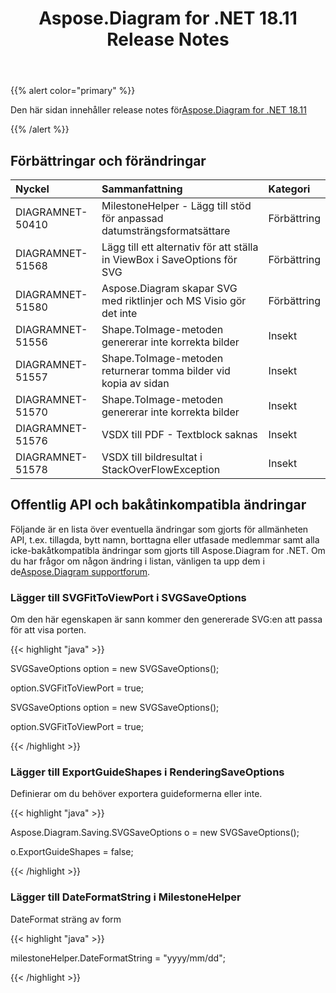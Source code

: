 ﻿---
title: Aspose.Diagram for .NET 18.11 Release Notes
type: docs
weight: 20
url: /sv/net/aspose-diagram-for-net-18-11-release-notes/
---
{{% alert color="primary" %}} 

Den här sidan innehåller release notes för[Aspose.Diagram for .NET 18.11](https://www.nuget.org/packages/Aspose.Diagram/18.11.0)

{{% /alert %}} 
## **Förbättringar och förändringar**

|**Nyckel**|**Sammanfattning**|**Kategori**|
|:- |:- |:- |
|DIAGRAMNET-50410|MilestoneHelper - Lägg till stöd för anpassad datumsträngsformatsättare|Förbättring|
|DIAGRAMNET-51568|Lägg till ett alternativ för att ställa in ViewBox i SaveOptions för SVG|Förbättring|
|DIAGRAMNET-51580|Aspose.Diagram skapar SVG med riktlinjer och MS Visio gör det inte|Förbättring|
|DIAGRAMNET-51556|Shape.ToImage-metoden genererar inte korrekta bilder|Insekt|
|DIAGRAMNET-51557|Shape.ToImage-metoden returnerar tomma bilder vid kopia av sidan|Insekt|
|DIAGRAMNET-51570|Shape.ToImage-metoden genererar inte korrekta bilder|Insekt|
|DIAGRAMNET-51576|VSDX till PDF - Textblock saknas|Insekt|
|DIAGRAMNET-51578|VSDX till bildresultat i StackOverFlowException|Insekt|
## **Offentlig API och bakåtinkompatibla ändringar**
Följande är en lista över eventuella ändringar som gjorts för allmänheten API, t.ex. tillagda, bytt namn, borttagna eller utfasade medlemmar samt alla icke-bakåtkompatibla ändringar som gjorts till Aspose.Diagram for .NET. Om du har frågor om någon ändring i listan, vänligen ta upp dem i de[Aspose.Diagram supportforum](https://forum.aspose.com/c/diagram/17).
### **Lägger till SVGFitToViewPort i SVGSaveOptions**
Om den här egenskapen är sann kommer den genererade SVG:en att passa för att visa porten.

{{< highlight "java" >}}

 SVGSaveOptions option = new SVGSaveOptions();

option.SVGFitToViewPort = true;

SVGSaveOptions option = new SVGSaveOptions();

option.SVGFitToViewPort = true;

{{< /highlight >}}
### **Lägger till ExportGuideShapes i RenderingSaveOptions**
Definierar om du behöver exportera guideformerna eller inte.

{{< highlight "java" >}}

 Aspose.Diagram.Saving.SVGSaveOptions o = new SVGSaveOptions();

o.ExportGuideShapes = false;

{{< /highlight >}}
### **Lägger till DateFormatString i MilestoneHelper**
DateFormat sträng av form

{{< highlight "java" >}}

 milestoneHelper.DateFormatString = "yyyy/mm/dd";

{{< /highlight >}}
